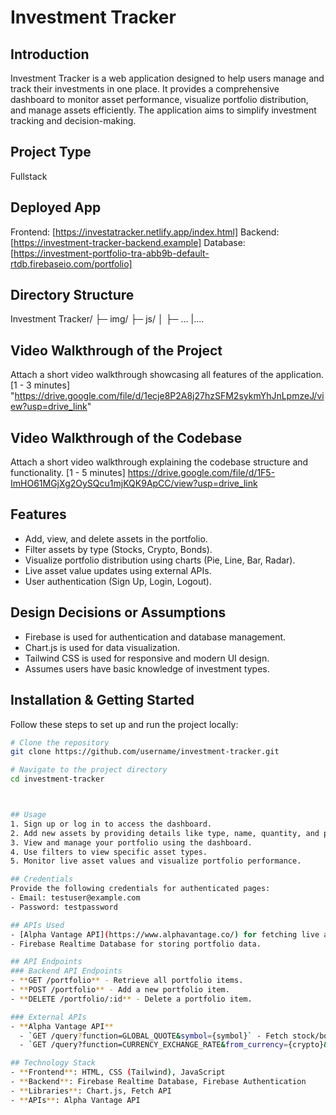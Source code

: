 # Investment Tracker

## Introduction
Investment Tracker is a web application designed to help users manage and track their investments in one place. It provides a comprehensive dashboard to monitor asset performance, visualize portfolio distribution, and manage assets efficiently. The application aims to simplify investment tracking and decision-making.

## Project Type
Fullstack

## Deployed App
Frontend: [https://investatracker.netlify.app/index.html] 
Backend: [https://investment-tracker-backend.example] 
Database: [https://investment-portfolio-tra-abb9b-default-rtdb.firebaseio.com/portfolio]

## Directory Structure
Investment Tracker/
├─ img/
├─ js/
│  ├─ ...
|....

## Video Walkthrough of the Project
Attach a short video walkthrough showcasing all features of the application. [1 - 3 minutes]
"https://drive.google.com/file/d/1ecje8P2A8j27hzSFM2sykmYhJnLpmzeJ/view?usp=drive_link"

## Video Walkthrough of the Codebase
Attach a short video walkthrough explaining the codebase structure and functionality. [1 - 5 minutes]
https://drive.google.com/file/d/1F5-ImHO61MGjXg2OySQcu1mjKQK9ApCC/view?usp=drive_link


## Features
- Add, view, and delete assets in the portfolio.
- Filter assets by type (Stocks, Crypto, Bonds).
- Visualize portfolio distribution using charts (Pie, Line, Bar, Radar).
- Live asset value updates using external APIs.
- User authentication (Sign Up, Login, Logout).

## Design Decisions or Assumptions
- Firebase is used for authentication and database management.
- Chart.js is used for data visualization.
- Tailwind CSS is used for responsive and modern UI design.
- Assumes users have basic knowledge of investment types.

## Installation & Getting Started
Follow these steps to set up and run the project locally:

```bash
# Clone the repository
git clone https://github.com/username/investment-tracker.git

# Navigate to the project directory
cd investment-tracker



## Usage
1. Sign up or log in to access the dashboard.
2. Add new assets by providing details like type, name, quantity, and prices.
3. View and manage your portfolio using the dashboard.
4. Use filters to view specific asset types.
5. Monitor live asset values and visualize portfolio performance.

## Credentials
Provide the following credentials for authenticated pages:
- Email: testuser@example.com
- Password: testpassword

## APIs Used
- [Alpha Vantage API](https://www.alphavantage.co/) for fetching live asset values.
- Firebase Realtime Database for storing portfolio data.

## API Endpoints
### Backend API Endpoints
- **GET /portfolio** - Retrieve all portfolio items.
- **POST /portfolio** - Add a new portfolio item.
- **DELETE /portfolio/:id** - Delete a portfolio item.

### External APIs
- **Alpha Vantage API**
  - `GET /query?function=GLOBAL_QUOTE&symbol={symbol}` - Fetch stock/bond prices.
  - `GET /query?function=CURRENCY_EXCHANGE_RATE&from_currency={crypto}&to_currency=INR` - Fetch cryptocurrency prices.

## Technology Stack
- **Frontend**: HTML, CSS (Tailwind), JavaScript
- **Backend**: Firebase Realtime Database, Firebase Authentication
- **Libraries**: Chart.js, Fetch API
- **APIs**: Alpha Vantage API
